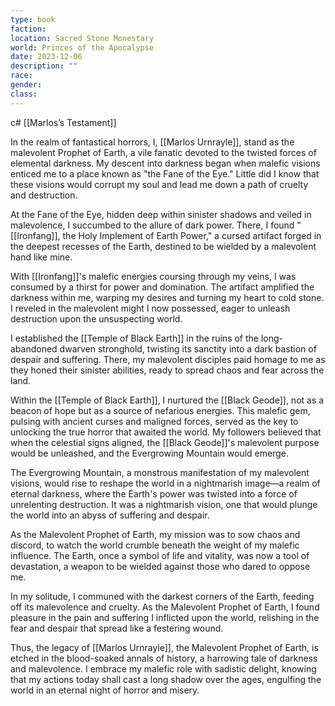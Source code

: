 ```yaml
---
type: book
faction: 
location: Sacred Stone Monestary
world: Princes of the Apocalypse
date: 2023-12-06
description: ""
race: 
gender: 
class:
---
```

c# [[Marlos’s Testament]]

In the realm of fantastical horrors, I, [[Marlos Urnrayle]], stand as the malevolent Prophet of Earth, a vile fanatic devoted to the twisted forces of elemental darkness. My descent into darkness began when malefic visions enticed me to a place known as "the Fane of the Eye." Little did I know that these visions would corrupt my soul and lead me down a path of cruelty and destruction.

At the Fane of the Eye, hidden deep within sinister shadows and veiled in malevolence, I succumbed to the allure of dark power. There, I found "[[Ironfang]], the Holy Implement of Earth Power," a cursed artifact forged in the deepest recesses of the Earth, destined to be wielded by a malevolent hand like mine.

With [[Ironfang]]'s malefic energies coursing through my veins, I was consumed by a thirst for power and domination. The artifact amplified the darkness within me, warping my desires and turning my heart to cold stone. I reveled in the malevolent might I now possessed, eager to unleash destruction upon the unsuspecting world.

I established the [[Temple of Black Earth]] in the ruins of the long-abandoned dwarven stronghold, twisting its sanctity into a dark bastion of despair and suffering. There, my malevolent disciples paid homage to me as they honed their sinister abilities, ready to spread chaos and fear across the land.

Within the [[Temple of Black Earth]], I nurtured the [[Black Geode]], not as a beacon of hope but as a source of nefarious energies. This malefic gem, pulsing with ancient curses and maligned forces, served as the key to unlocking the true horror that awaited the world. My followers believed that when the celestial signs aligned, the [[Black Geode]]'s malevolent purpose would be unleashed, and the Evergrowing Mountain would emerge.

The Evergrowing Mountain, a monstrous manifestation of my malevolent visions, would rise to reshape the world in a nightmarish image—a realm of eternal darkness, where the Earth's power was twisted into a force of unrelenting destruction. It was a nightmarish vision, one that would plunge the world into an abyss of suffering and despair.

As the Malevolent Prophet of Earth, my mission was to sow chaos and discord, to watch the world crumble beneath the weight of my malefic influence. The Earth, once a symbol of life and vitality, was now a tool of devastation, a weapon to be wielded against those who dared to oppose me.

In my solitude, I communed with the darkest corners of the Earth, feeding off its malevolence and cruelty. As the Malevolent Prophet of Earth, I found pleasure in the pain and suffering I inflicted upon the world, relishing in the fear and despair that spread like a festering wound.

Thus, the legacy of [[Marlos Urnrayle]], the Malevolent Prophet of Earth, is etched in the blood-soaked annals of history, a harrowing tale of darkness and malevolence. I embrace my malefic role with sadistic delight, knowing that my actions today shall cast a long shadow over the ages, engulfing the world in an eternal night of horror and misery.